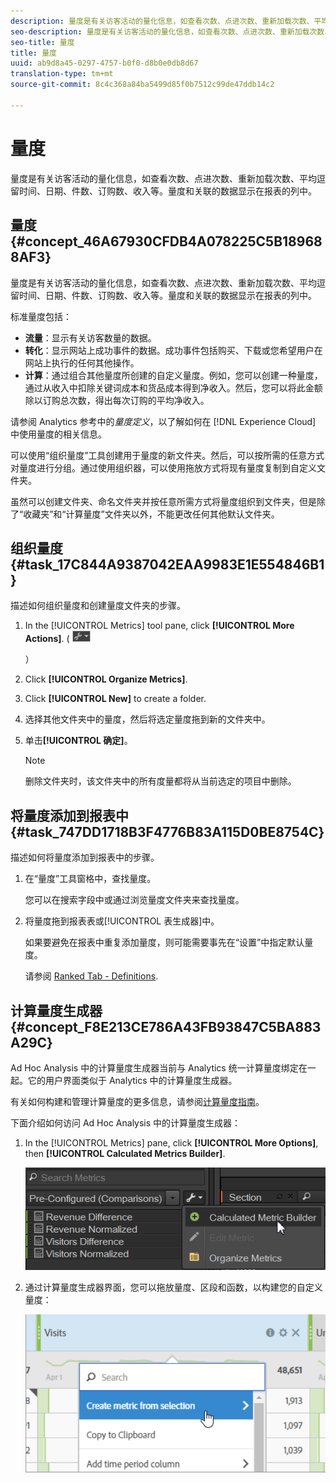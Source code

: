 ```yaml
---
description: 量度是有关访客活动的量化信息，如查看次数、点进次数、重新加载次数、平均逗留时间、日期、件数、订购数、收入等。量度和关联的数据显示在报表的列中。
seo-description: 量度是有关访客活动的量化信息，如查看次数、点进次数、重新加载次数、平均逗留时间、日期、件数、订购数、收入等。量度和关联的数据显示在报表的列中。
seo-title: 量度
title: 量度
uuid: ab9d8a45-0297-4757-b0f0-d8b0e0db8d67
translation-type: tm+mt
source-git-commit: 8c4c368a84ba5499d85f0b7512c99de47ddb14c2

---
```



# 量度

量度是有关访客活动的量化信息，如查看次数、点进次数、重新加载次数、平均逗留时间、日期、件数、订购数、收入等。量度和关联的数据显示在报表的列中。

## 量度 {#concept_46A67930CFDB4A078225C5B189688AF3}

量度是有关访客活动的量化信息，如查看次数、点进次数、重新加载次数、平均逗留时间、日期、件数、订购数、收入等。量度和关联的数据显示在报表的列中。

标准量度包括：

* **流量**：显示有关访客数量的数据。
* **转化**：显示网站上成功事件的数据。成功事件包括购买、下载或您希望用户在网站上执行的任何其他操作。
* **计算**：通过组合其他量度所创建的自定义量度。例如，您可以创建一种量度，通过从收入中扣除关键词成本和货品成本得到净收入。然后，您可以将此金额除以订购总次数，得出每次订购的平均净收入。

请参阅 Analytics 参考[](https://marketing.adobe.com/resources/help/en_US/reference/metrics.html)中的&#x200B;*量度定义*，以了解如何在 [!DNL Experience Cloud] 中使用量度的相关信息。

可以使用“组织量度”工具创建用于量度的新文件夹。然后，可以按所需的任意方式对量度进行分组。通过使用组织器，可以使用拖放方式将现有量度复制到自定义文件夹。

虽然可以创建文件夹、命名文件夹并按任意所需方式将量度组织到文件夹，但是除了“收藏夹”和“计算量度”文件夹以外，不能更改任何其他默认文件夹。

## 组织量度 {#task_17C844A9387042EAA9983E1E554846B1}

描述如何组织量度和创建量度文件夹的步骤。

<!-- 

t_organize_metrics.xml

 -->

1. In the [!UICONTROL Metrics] tool pane, click **[!UICONTROL More Actions]**. (  ![](assets/tools_icon.png)

   ）
1. Click **[!UICONTROL Organize Metrics]**.
1. Click **[!UICONTROL New]** to create a folder.
1. 选择其他文件夹中的量度，然后将选定量度拖到新的文件夹中。
1. 单击&#x200B;**[!UICONTROL 确定]**。

   >[!NOTE]
   >
   >删除文件夹时，该文件夹中的所有度量都将从当前选定的项目中删除。

## 将量度添加到报表中 {#task_747DD1718B3F4776B83A115D0BE8754C}

描述如何将量度添加到报表中的步骤。

<!-- 

t_add_metrics_dsc.xml

 -->

1. 在“量度”工具窗格中，查找量度。

   您可以在搜索字段中或通过浏览量度文件夹来查找量度。

1. 将量度拖到报表表或[!UICONTROL 表生成器]中。

   如果要避免在报表中重复添加量度，则可能需要事先在“设置”中指定默认量度。

   请参阅 [Ranked Tab - Definitions](/help/analyze/ad-hoc-analysis/c-global-settings.md#reference_FB9BADD7E3DA42C1BB2A02A6E9D5C1CF).

## 计算量度生成器 {#concept_F8E213CE786A43FB93847C5BA883A29C}

Ad Hoc Analysis 中的计算量度生成器当前与 Analytics 统一计算量度绑定在一起。它的用户界面类似于 Analytics 中的计算量度生成器。

<!-- 

c_calc_metric_builder.xml

 -->

有关如何构建和管理计算量度的更多信息，请参阅[计算量度指南](https://marketing.adobe.com/resources/help/en_US/analytics/calcmetrics/)。

下面介绍如何访问 Ad Hoc Analysis 中的计算量度生成器：

1. In the [!UICONTROL Metrics] pane, click **[!UICONTROL More Options]**, then **[!UICONTROL Calculated Metrics Builder]**.

   ![](assets/more_options_calc.png)

1. 通过计算量度生成器界面，您可以拖放量度、区段和函数，以构建您的自定义量度：

   ![](assets/calc_metrics.png)

